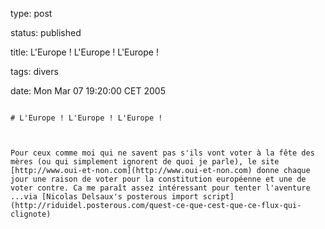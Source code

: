 type: post
status: published
title: L'Europe ! L'Europe ! L'Europe !
tags: divers
date: Mon Mar 07 19:20:00 CET 2005
~~~~~~
# L'Europe ! L'Europe ! L'Europe !

Pour ceux comme moi qui ne savent pas s'ils vont voter à la fête des mères (ou qui simplement ignorent de quoi je parle), le site [http://www.oui-et-non.com](http://www.oui-et-non.com) donne chaque jour une raison de voter pour la constitution européenne et une de voter contre. Ca me paraît assez intéressant pour tenter l'aventure ...via [Nicolas Delsaux's posterous import script](http://riduidel.posterous.com/quest-ce-que-cest-que-ce-flux-qui-clignote)